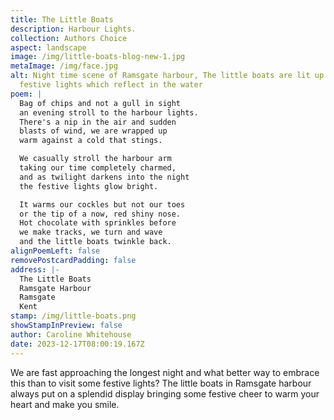 ```yaml
---
title: The Little Boats
description: Harbour Lights.
collection: Authors Choice
aspect: landscape
image: /img/little-boats-blog-new-1.jpg
metaImage: /img/face.jpg
alt: Night time scene of Ramsgate harbour, The little boats are lit up with
  festive lights which reflect in the water
poem: |
  Bag of chips and not a gull in sight
  an evening stroll to the harbour lights.
  There's a nip in the air and sudden 
  blasts of wind, we are wrapped up 
  warm against a cold that stings.

  We casually stroll the harbour arm
  taking our time completely charmed,
  and as twilight darkens into the night
  the festive lights glow bright.

  It warms our cockles but not our toes
  or the tip of a now, red shiny nose.
  Hot chocolate with sprinkles before
  we make tracks, we turn and wave 
  and the little boats twinkle back.
alignPoemLeft: false
removePostcardPadding: false
address: |-
  The Little Boats
  Ramsgate Harbour
  Ramsgate
  Kent
stamp: /img/little-boats.png
showStampInPreview: false
author: Caroline Whitehouse
date: 2023-12-17T08:00:19.167Z
---
```

We are fast approaching the longest night and what better way to embrace this than to visit some festive lights? The little boats in Ramsgate harbour always put on a splendid display bringing some festive cheer to warm your heart and make you smile.